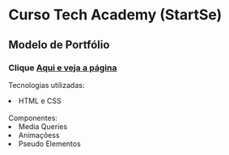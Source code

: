# Curso Tech Academy (StartSe)
## Modelo de Portfólio 
### Clique <a href="https://antoniolmcandido.github.io/tech-academy-portfolio/">Aqui e veja a página</a>

Tecnologias utilizadas:
<li>HTML e CSS</li><br>
Componentes:
<li>Media Queries</li>
<li>Animaçõess</li>
<li>Pseudo Elementos</li>